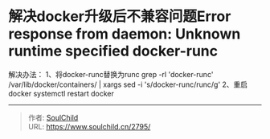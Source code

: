 # 解决docker升级后不兼容问题Error response from daemon: Unknown runtime specified docker-runc

<!--more-->
解决办法：
1、将docker-runc替换为runc
grep -rl 'docker-runc' /var/lib/docker/containers/ | xargs sed -i 's/docker-runc/runc/g' 
2、重启docker 
systemctl restart docker


---

> 作者: [SoulChild](https://www.soulchild.cn)  
> URL: https://www.soulchild.cn/2795/  

